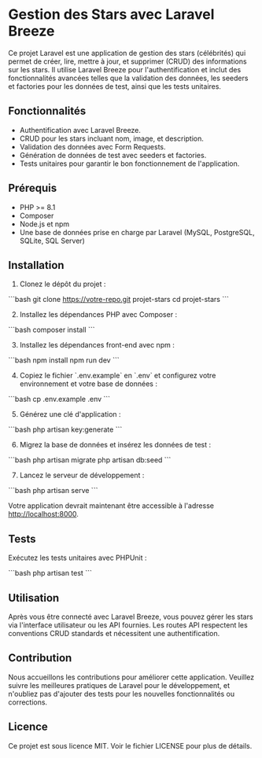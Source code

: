 # Gestion des Stars avec Laravel Breeze

Ce projet Laravel est une application de gestion des stars (célébrités) qui permet de créer, lire, mettre à jour, et
supprimer (CRUD) des informations sur les stars. Il utilise Laravel Breeze pour l'authentification et inclut des
fonctionnalités avancées telles que la validation des données, les seeders et factories pour les données de test, ainsi
que les tests unitaires.

## Fonctionnalités

- Authentification avec Laravel Breeze.
- CRUD pour les stars incluant nom, image, et description.
- Validation des données avec Form Requests.
- Génération de données de test avec seeders et factories.
- Tests unitaires pour garantir le bon fonctionnement de l'application.

## Prérequis

- PHP >= 8.1
- Composer
- Node.js et npm
- Une base de données prise en charge par Laravel (MySQL, PostgreSQL, SQLite, SQL Server)

## Installation

1. Clonez le dépôt du projet :

\`\`\`bash
git clone https://votre-repo.git projet-stars
cd projet-stars
\`\`\`

2. Installez les dépendances PHP avec Composer :

\`\`\`bash
composer install
\`\`\`

3. Installez les dépendances front-end avec npm :

\`\`\`bash
npm install
npm run dev
\`\`\`

4. Copiez le fichier \`.env.example\` en \`.env\` et configurez votre environnement et votre base de données :

\`\`\`bash
cp .env.example .env
\`\`\`

5. Générez une clé d'application :

\`\`\`bash
php artisan key:generate
\`\`\`

6. Migrez la base de données et insérez les données de test :

\`\`\`bash
php artisan migrate
php artisan db:seed
\`\`\`

7. Lancez le serveur de développement :

\`\`\`bash
php artisan serve
\`\`\`

Votre application devrait maintenant être accessible à l'adresse [http://localhost:8000](http://localhost:8000).

## Tests

Exécutez les tests unitaires avec PHPUnit :

\`\`\`bash
php artisan test
\`\`\`

## Utilisation

Après vous être connecté avec Laravel Breeze, vous pouvez gérer les stars via l'interface utilisateur ou les API
fournies. Les routes API respectent les conventions CRUD standards et nécessitent une authentification.

## Contribution

Nous accueillons les contributions pour améliorer cette application. Veuillez suivre les meilleures pratiques de Laravel
pour le développement, et n'oubliez pas d'ajouter des tests pour les nouvelles fonctionnalités ou corrections.

## Licence

Ce projet est sous licence MIT. Voir le fichier LICENSE pour plus de détails.
